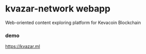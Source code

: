 # kvazar-network webapp
Web-oriented content exploring platform for Kevacoin Blockchain   

### demo
https://kvazar.ml
